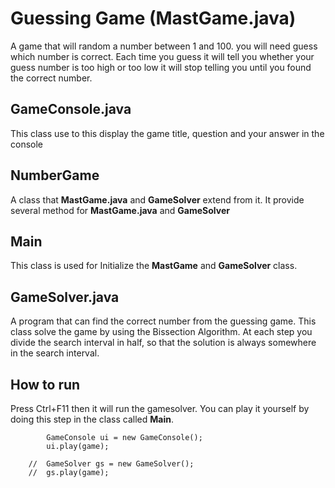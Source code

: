     
# Guessing Game (MastGame.java)
A game that will random a number between 1 and 100. you will need guess which number is correct. Each time you guess it will tell you whether your guess number is too high or too low it will stop telling you until you found the correct number.


## GameConsole.java
This class use to this display the game title, question and your answer in the console

## NumberGame
A class that **MastGame.java** and **GameSolver** extend from it. It provide several method for  **MastGame.java** and 
**GameSolver**
## Main
This class is used for Initialize the **MastGame** and **GameSolver** class.
## GameSolver.java
A program that can find the correct number from the guessing game. This class solve the game by using the Bissection Algorithm. At each step you divide the search interval in half, so that the solution is always somewhere in the search interval.
    
## How to run
Press Ctrl+F11  then it will run the gamesolver. You can play it yourself by doing this step in the class called **Main**.

    
    		GameConsole ui = new GameConsole();
    		ui.play(game);
    		
        //	GameSolver gs = new GameSolver();
        //	gs.play(game);

    